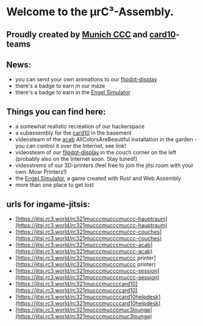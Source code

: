 # Welcome to the µrC³-Assembly.

## Proudly created by [Munich CCC](https://muc.ccc.de) and [card10](https://card10.badge.events.ccc.de/)-teams

## News:
* you can send your own animations to our [flipdot-display](https://wiki.muc.ccc.de/flipdot:start)
* there's a badge to earn in our maze
* there's a badge to earn in the [Engel Simulator](http://engel-simulator.club/)

## Things you can find here:
* a somewhat realistic recreation of our hackerspace
* a subassembly for the [card10](https://card10.badge.events.ccc.de/) in the basement
* videosteam of the [acab](https://wiki.muc.ccc.de/acab) AllColorsAreBeautiful installation in the garden - you can control it over the Internet, see link!
* videosteam of our [flipdot-display](https://wiki.muc.ccc.de/flipdot:start) in the couch corner on the left (probably also on the Internet soon. Stay tuned!)
* videostrems of our 3D-printers (feel free to join the jitsi room with your own. Moar Printerz!)
* the [Engel Simulator](http://engel-simulator.club/), a game created with Rust and Web Assembly
* more than one place to get lost

## urls for ingame-jitsis:
* [https://jitsi.rc3.world/rc321mucccmucccmuccc-hauptraum](https://jitsi.rc3.world/rc321mucccmucccmuccc-hauptraum)
* [https://jitsi.rc3.world/rc321mucccmucccmuccc-couches](https://jitsi.rc3.world/rc321mucccmucccmuccc-couches)
* [https://jitsi.rc3.world/rc321mucccmucccmuccc-acab](https://jitsi.rc3.world/rc321mucccmucccmuccc-acab)
* [https://jitsi.rc3.world/rc321mucccmucccmuccc printer](https://jitsi.rc3.world/rc321mucccmucccmuccc printer)
* [https://jitsi.rc3.world/rc321mucccmucccmuccc-session](https://jitsi.rc3.world/rc321mucccmucccmuccc-session)
* [https://jitsi.rc3.world/rc321mucccmuccccard10](https://jitsi.rc3.world/rc321mucccmuccccard10)
* [https://jitsi.rc3.world/rc321mucccmuccccard10helpdesk](https://jitsi.rc3.world/rc321mucccmuccccard10helpdesk)
* [https://jitsi.rc3.world/rc321mucccmucccmuc3lounge](https://jitsi.rc3.world/rc321mucccmucccmuc3lounge)




